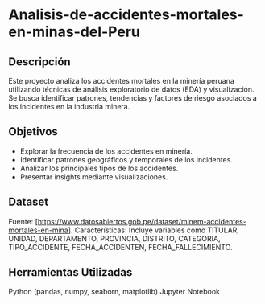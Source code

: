 # Analisis-de-accidentes-mortales-en-minas-del-Peru

## Descripción

Este proyecto analiza los accidentes mortales en la minería peruana utilizando técnicas de análisis exploratorio de datos (EDA) y visualización. Se busca identificar patrones, tendencias y factores de riesgo asociados a los incidentes en la industria minera.

## Objetivos
* Explorar la frecuencia de los accidentes en minería.
* Identificar patrones geográficos y temporales de los incidentes.
* Analizar los principales tipos de los accidentes.
* Presentar insights mediante visualizaciones.

## Dataset
Fuente: [https://www.datosabiertos.gob.pe/dataset/minem-accidentes-mortales-en-mina].
Características: Incluye variables como TITULAR, UNIDAD, DEPARTAMENTO, PROVINCIA, DISTRITO, CATEGORIA, TIPO_ACCIDENTE, FECHA_ACCIDENTEN, FECHA_FALLECIMIENTO.

## Herramientas Utilizadas
Python (pandas, numpy, seaborn, matplotlib)
Jupyter Notebook
